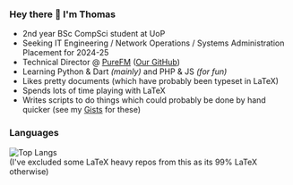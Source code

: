 ### Hey there 👋 I'm Thomas

- 2nd year BSc CompSci student at UoP
- Seeking IT Engineering / Network Operations / Systems Administration Placement for 2024-25
- Technical Director @ [PureFM](https://thisispurefm.com) ([Our GitHub](https://github.com/thisispurefm))
- Learning Python & Dart *(mainly)* and PHP & JS *(for fun)*
- Likes pretty documents (which have probably been typeset in LaTeX)
- Spends lots of time playing with LaTeX
- Writes scripts to do things which could probably be done by hand quicker (see my [Gists](https://gist.github.com/ThomasBoxall) for these)

### Languages
<!-- ![Anurag's GitHub stats](https://github-readme-stats.vercel.app/api?username=ThomasBoxall&show_icons=true&theme=github_dark) -->
![Top Langs](https://github-readme-stats.vercel.app/api/top-langs/?username=ThomasBoxall&exclude_repo=A-Level-Revision-Sheets,uni-notes&theme=github_dark&layout=compact)  
(I've excluded some LaTeX heavy repos from this as its 99% LaTeX otherwise)
